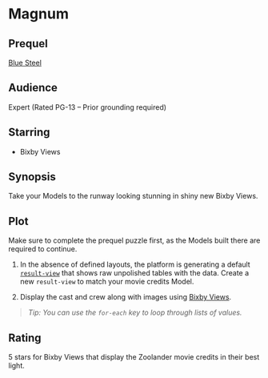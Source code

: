 # Magnum

## Prequel
[Blue Steel](../intermediate/blue-steel.md)

## Audience
Expert (Rated PG-13 – Prior grounding required)

## Starring
- Bixby Views

## Synopsis
Take your Models to the runway looking stunning in shiny new Bixby Views.

## Plot
Make sure to complete the prequel puzzle first, as the Models built there are
required to continue.

1. In the absence of defined layouts, the platform is generating a default
[`result-view`](https://bixbydevelopers.com/dev/docs/reference/type/result-view)
that shows raw unpolished tables with the data. Create a new `result-view` to
match your movie credits Model.

2. Display the cast and crew along with images
using [Bixby
Views](https://bixbydevelopers.com/dev/docs/dev-guide/developers/building-views).

  > *Tip: You can use the `for-each` key to loop through lists of values.*

## Rating
5 stars for Bixby Views that display the Zoolander movie credits in their best
light.
